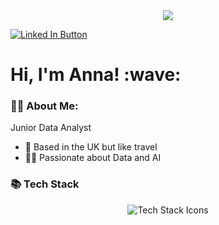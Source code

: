 
 <div align="center">
  <img src="https://github.com/aaraszewska/aaraszewska/blob/main/mygif.gif">
</div>

  
 
  <a href="https://www.linkedin.com/in/anna-araszewska/"><img src="https://img.shields.io/badge/LinkedIn-blue?logo=linkedin&logoColor=white&style=for-the-badge" alt="Linked In Button"/></a>
  <br>
  
  <h1>Hi, I'm Anna! :wave:</h1>
</div>

### 👩‍💻 About Me:
Junior Data Analyst
- 🏡 Based in the UK but like travel
- 🧑‍🦽 Passionate about Data and AI


### 📚 Tech Stack
<div align="center">
  <img src="https://skillicons.dev/icons?i=python,aws,azure,git,sql" alt="Tech Stack Icons">
